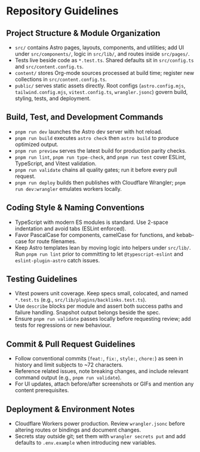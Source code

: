 # Repository Guidelines

## Project Structure & Module Organization
- `src/` contains Astro pages, layouts, components, and utilities; add UI under `src/components/`, logic in `src/lib/`, and routes inside `src/pages/`.
- Tests live beside code as `*.test.ts`. Shared defaults sit in `src/config.ts` and `src/content.config.ts`.
- `content/` stores Org-mode sources processed at build time; register new collections in `src/content.config.ts`.
- `public/` serves static assets directly. Root configs (`astro.config.mjs`, `tailwind.config.mjs`, `vitest.config.ts`, `wrangler.jsonc`) govern build, styling, tests, and deployment.

## Build, Test, and Development Commands
- `pnpm run dev` launches the Astro dev server with hot reload.
- `pnpm run build` executes `astro check` then `astro build` to produce optimized output.
- `pnpm run preview` serves the latest build for production parity checks.
- `pnpm run lint`, `pnpm run type-check`, and `pnpm run test` cover ESLint, TypeScript, and Vitest validation.
- `pnpm run validate` chains all quality gates; run it before every pull request.
- `pnpm run deploy` builds then publishes with Cloudflare Wrangler; `pnpm run dev:wrangler` emulates workers locally.

## Coding Style & Naming Conventions
- TypeScript with modern ES modules is standard. Use 2-space indentation and avoid tabs (ESLint enforced).
- Favor PascalCase for components, camelCase for functions, and kebab-case for route filenames.
- Keep Astro templates lean by moving logic into helpers under `src/lib/`. Run `pnpm run lint` prior to committing to let `@typescript-eslint` and `eslint-plugin-astro` catch issues.

## Testing Guidelines
- Vitest powers unit coverage. Keep specs small, colocated, and named `*.test.ts` (e.g., `src/lib/plugins/backlinks.test.ts`).
- Use `describe` blocks per module and assert both success paths and failure handling. Snapshot output belongs beside the spec.
- Ensure `pnpm run validate` passes locally before requesting review; add tests for regressions or new behaviour.

## Commit & Pull Request Guidelines
- Follow conventional commits (`feat:`, `fix:`, `style:`, `chore:`) as seen in history and limit subjects to ~72 characters.
- Reference related issues, note breaking changes, and include relevant command output (e.g., `pnpm run validate`).
- For UI updates, attach before/after screenshots or GIFs and mention any content prerequisites.

## Deployment & Environment Notes
- Cloudflare Workers power production. Review `wrangler.jsonc` before altering routes or bindings and document changes.
- Secrets stay outside git; set them with `wrangler secrets put` and add defaults to `.env.example` when introducing new variables.
